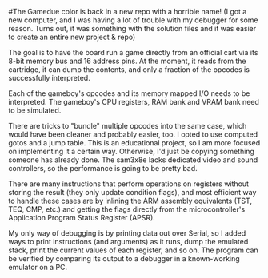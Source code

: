 #The Gamedue color is back in a new repo with a horrible name! (I got a new computer, and I was having a lot of trouble with my debugger for some reason. Turns out, it was something with the solution files and it was easier to create an entire new project & repo)

The goal is to have the board run a game directly from an official cart via its 8-bit memory bus and 16 address pins. At the moment, it reads from the cartridge, it can dump the contents, and only a fraction of the opcodes is successfully interpreted.

Each of the gameboy's opcodes and its memory mapped I/O needs to be interpreted. The gameboy's CPU registers, RAM bank and VRAM bank need to be simulated. 

There are tricks to "bundle" multiple opcodes into the same case, which would have been cleaner and probably easier, too. I opted to use computed gotos and a jump table. This is an educational project, so I am more focused on implementing it a certain way. Otherwise, I'd just be copying something someone has already done. The sam3x8e lacks dedicated video and sound controllers, so the performance is going to be pretty bad.

There are many instructions that perform operations on registers without storing the result (they only update condition flags), and most efficient way to handle these cases are by inlining the ARM assembly equivalents (TST, TEQ, CMP, etc.) and getting the flags directly from the microcontroller's Application Program Status Register (APSR).

My only way of debugging is by printing data out over Serial, so I added ways to print instructions (and arguments) as it runs, dump the emulated stack, print the current values of each register, and so on. The program can be verified by comparing its output to a debugger in a known-working emulator on a PC.
